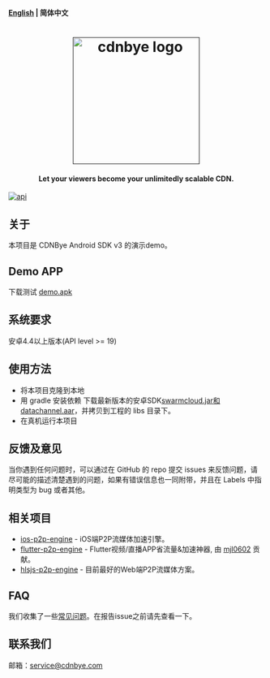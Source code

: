 **[English](README.md) | 简体中文**

<h1 align="center"><a href="" target="_blank" rel="noopener noreferrer"><img width="250" src="https://www.cdnbye.com/logo.png" alt="cdnbye logo"></a></h1>
<h4 align="center">Let your viewers become your unlimitedly scalable CDN.</h4>
<a href="https://android-arsenal.com/api?level=21"><img src="https://img.shields.io/badge/API-21%2B-brightgreen.svg?style=flat" alt="api"></a>
</p>

## 关于
本项目是 CDNBye Android SDK v3 的演示demo。

## Demo APP
下载测试 [demo.apk](https://cdnbye.oss-cn-beijing.aliyuncs.com/android_sdk/demo.apk)

## 系统要求
安卓4.4以上版本(API level >= 19)

## 使用方法
- 将本项目克隆到本地
- 用 gradle 安装依赖
下载最新版本的安卓SDK[swarmcloud.jar和datachannel.aar](https://github.com/cdnbye/android-p2p-engine/releases)，并拷贝到工程的 libs 目录下。
- 在真机运行本项目

## 反馈及意见
当你遇到任何问题时，可以通过在 GitHub 的 repo 提交 issues 来反馈问题，请尽可能的描述清楚遇到的问题，如果有错误信息也一同附带，并且在 Labels 中指明类型为 bug 或者其他。

## 相关项目
- [ios-p2p-engine](https://gitee.com/cdnbye/ios-p2p-engine) - iOS端P2P流媒体加速引擎。
- [flutter-p2p-engine](https://gitee.com/cdnbye/flutter-p2p-engine) - Flutter视频/直播APP省流量&加速神器, 由 [mjl0602](https://github.com/mjl0602) 贡献。
- [hlsjs-p2p-engine](https://gitee.com/cdnbye/hlsjs-p2p-engine) - 目前最好的Web端P2P流媒体方案。

## FAQ
我们收集了一些[常见问题](https://www.cdnbye.com/cn/views/FAQ.html)。在报告issue之前请先查看一下。

## 联系我们
邮箱：service@cdnbye.com
